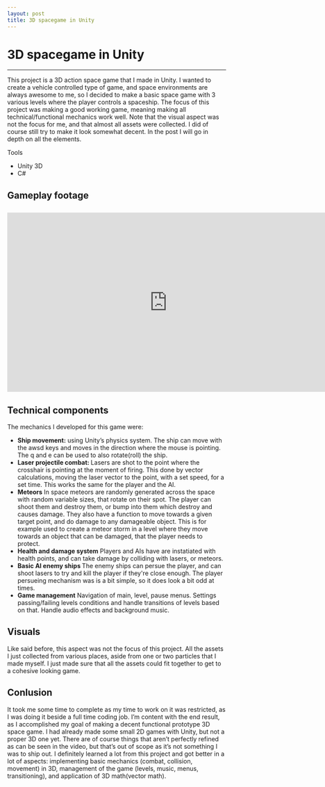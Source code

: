 ```yaml
---
layout: post
title: 3D spacegame in Unity
---
```

# 3D spacegame in Unity
---
<div class="intro">
This project is a 3D action space game that I made in Unity. I wanted to create a vehicle controlled type of game, and space environments are always awesome to me, so I decided to make a basic space game with 3 various levels where the player controls a spaceship. The focus of this project was making a good working game, meaning making all technical/functional mechanics work well. Note that the visual aspect was not the focus for me, and that almost all assets were collected. I did of course still try to make it look somewhat decent. In the post I will go in depth on all the elements.
</div>

Tools
<ul class="tags">
    <li>Unity 3D</li>
    <li>C#</li>
</ul>


## Gameplay footage
<iframe width="736" height="413" src="https://www.youtube.com/embed/PqNvRW4-uo8?si=c1sY6AmwarQkq6Zz" title="YouTube video player" frameborder="0" allow="accelerometer; autoplay; clipboard-write; encrypted-media; gyroscope; picture-in-picture; web-share" referrerpolicy="strict-origin-when-cross-origin" allowfullscreen style="padding-top:10px"></iframe>

## Technical components
The mechanics I developed for this game were:
<ul>
    <li>
        <b>Ship movement:</b>
            using Unity’s physics system. The ship can move with the awsd keys and moves in the direction where the mouse is pointing. The q and e can be used to also rotate(roll) the ship.
        </li>
    <li>
        <b>Laser projectile combat: </b>
        Lasers are shot to the point where the crosshair is pointing at the moment of firing. This done by vector calculations, moving the laser vector to the point, with a set speed, for a set time. This works the same for the player and the AI.
    </li>
    <li>
        <b>Meteors</b>
        In space meteors are randomly generated across the space with random variable sizes, that rotate on their spot. The player can shoot them and destroy them, or bump into them which destroy and causes damage. They also have a function to move towards a given target point, and do damage to any damageable object. This is for example used to create a meteor storm in a level where they move towards an object that can be damaged, that the player needs to protect.
    </li>
    <li>
        <b>Health and damage system</b>
        Players and AIs have are instatiated with health points, and can take damage by colliding with lasers, or meteors.
    </li>
    <li>
        <b>Basic AI enemy ships </b>
        The enemy ships can persue the player, and can shoot lasers to try and kill the player if they're close enough. The player persueing mechanism was is a bit simple, so it does look a bit odd at times.
    </li>
    <li>
        <b>Game management</b>
        Navigation of main, level, pause menus. Settings passing/failing levels conditions and handle transitions of levels based on that. Handle audio effects and background music.
    </li>
</ul>


## Visuals
Like said before, this aspect was not the focus of this project. All the assets I just collected from various places, aside from one or two particles that I made myself. I just made sure that all the assets could fit together to get to a cohesive looking game.


## Conlusion
It took me some time to complete as my time to work on it was restricted, as I was doing it beside a full time coding job. I’m content with the end result, as I accomplished my goal of making a decent functional prototype 3D space game. I had already made some small 2D games with Unity, but not a proper 3D one yet. There are of course things that aren’t perfectly refined as can be seen in the video, but that’s out of scope as it’s not something I was to ship out.
I definitely learned a lot from this project and got better in a lot of aspects: implementing basic mechanics (combat, collision, movement) in 3D, management of the game (levels, music, menus, transitioning), and application of 3D math(vector math).


